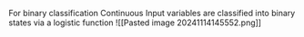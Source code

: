 For binary classification
Continuous Input variables are classified into binary states via a logistic function
![[Pasted image 20241114145552.png]]